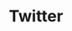 ---
blog: https://blog.twitter.com/
github: twitter
logohandle: twitter
sort: twitter
title: Twitter
twitter: twitter
website: https://twitter.com/
wikipedia: https://en.wikipedia.org/wiki/Twitter
---